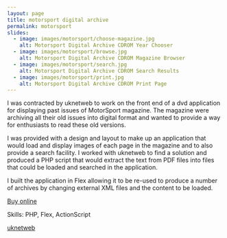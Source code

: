 ```yaml
---
layout: page
title: motorsport digital archive
permalink: motorsport
slides:
  - image: images/motorsport/choose-magazine.jpg
    alt: Motorsport Digital Archive CDROM Year Chooser
  - image: images/motorsport/browse.jpg
    alt: Motorsport Digital Archive CDROM Magazine Browser
  - image: images/motorsport/search.jpg
    alt: Motorsport Digital Archive CDROM Search Results
  - image: images/motorsport/print.jpg
    alt: Motorsport Digital Archive CDROM Print Page
---
```

<p>I was contracted by uknetweb to work on the front end of a dvd application for displaying past issues of MotorSport magazine. The magazine were archiving all their old issues into digital format and wanted to provide a way for enthusiasts to read these old versions.</p>
<p>I was provided with a design and layout to make up an application that would load and display images of each page in the magazine and to also provide a search facility. I worked with uknetweb to find a solution and produced a PHP script that would extract the text from PDF files into files that could be loaded and searched in the application.</p>
<p>I built the application in Flex allowing it to be re-used to produce a number of archives by changing external XML files and the content to be loaded.</p>
<p><a href="http://shop.motorsportmagazine.com/">Buy online</a> </p>
<p>Skills: PHP, Flex, ActionScript </p>
<p><a href="http://www.uknetweb.com/">uknetweb</a></p>